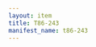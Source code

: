 ```yaml
---
layout: item
title: T86-243
manifest_name: t86-243
---
```

<!-- Add commentary or other material below this line.  Markdown or HTML is allowed. -->
